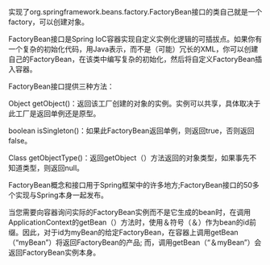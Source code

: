 实现了org.springframework.beans.factory.FactoryBean接口的类自己就是一个factory，可以创建对象。

FactoryBean接口是Spring IoC容器实现自定义实例化逻辑的可插拔点。如果你有一个复杂的初始化代码，用Java表示，而不是（可能）冗长的XML，你可以创建自己的FactoryBean，在该类中编写复杂的初始化，然后将自定义FactoryBean插入容器。

FactoryBean接口提供三种方法：

Object getObject\(\)：返回该工厂创建的对象的实例。实例可以共享，具体取决于此工厂是返回单例还是原型。

boolean isSingleton\(\)：如果此FactoryBean返回单例，则返回true，否则返回false。

Class getObjectType\(\)：返回getObject（）方法返回的对象类型，如果事先不知道类型，则返回null。

FactoryBean概念和接口用于Spring框架中的许多地方;FactoryBean接口的50多个实现与Spring本身一起发布。

当您需要向容器询问实际的FactoryBean实例而不是它生成的bean时，在调用ApplicationContext的getBean（）方法时，使用＆符号（＆）作为bean的id前缀。因此，对于id为myBean的给定FactoryBean，在容器上调用getBean（“myBean”）将返回FactoryBean的产品; 而，调用getBean（“＆myBean”）会返回FactoryBean实例本身。

